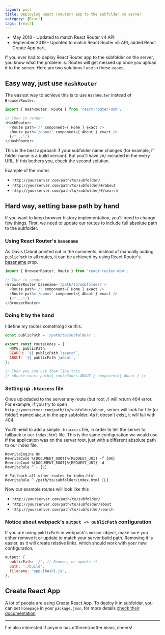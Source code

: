 ```yaml
---
layout: post
title: Deploying React (Router) app to the subfolder on server
category: [React]
tags: [react]
---
```


* May 2018 - Updated to match React Router v4 API.
* September 2019 - Updated to match React Router v5 API, added React Create App part.

If you ever had to deploy React Router app to the subfolder on the server, you know what the problem is.
Routes will get messed up once you upload it to the server.
Here are two solutions I use in these cases.

## Easy way, just use `HashRouter`

The easiest way to achieve this is to use `HashRouter` instead of `BrowserRouter`.

```js
import { HashRouter, Route } from 'react-router-dom';

// Then in render
<HashRouter>
  <Route path='/' component={ Home } exact />
  <Route path='/about' component={ About } exact />
  {/*...*/}
</HashRouter>
```

This is the best approach if your subfolder name changes
(for example, if folder name is a build version).
But you'll have `/#/` included in the every URL.
If this bothers you, check the second solution.

<!--more-->

Example of the routes

* `http://yourserver.com/path/to/subfolder/`
* `http://yourserver.com/path/to/subfolder/#/about`
* `http://yourserver.com/path/to/subfolder/#/search`

## Hard way, setting base path by hand

If you want to keep browser history implementation, you'll need to change few things.
First, we need to update our routes to include full absolute path to the subfolder.

### Using React Router's `basename`

As Davis Cabral pointed out in the comments, instead of manually adding `publicPath`
to all routes, it can be achieved by using React Router's [basename](https://github.com/ReactTraining/react-router/blob/master/packages/react-router-dom/docs/api/BrowserRouter.md#basename-string) prop.

```js
import { BrowserRouter, Route } from 'react-router-dom';

// Then in render
<BrowserRouter basename='/path/to/subfolder/'>
  <Route path='/' component={ Home } exact />
  <Route path='/about' component={ About } exact />
  {/*...*/}
</BrowserRouter>
```

### Doing it by the hand

I define my routes something like this:

```javascript
const publicPath = '/path/to/subfolder/';

export const routeCodes = {
  HOME: publicPath,
  SEARCH: `${ publicPath }search`,
  ABOUT: `${ publicPath }about`,
};

// Then you can use them like this
// <Route exact path={ routeCodes.ABOUT } component={ About } />
```

### Setting up `.htaccess` file

Once uplodaded to the server any route (but root `/`) will return 404 error.
For example, if you try to open `http://yourserver.com/path/to/subfolder/about`,
server will look for file (or folder) named `about` in the app subfolder.
As it doesn't exist, it will fail with 404.

You'll need to add a simple `.htaccess` file,
in order to tell the server to fallback to our `index.html` file.
This is the same configuration we would use if the application was on the server root,
just with a different absolute path to our index file.

```
RewriteEngine On
RewriteCond %{DOCUMENT_ROOT}%{REQUEST_URI} -f [OR]
RewriteCond %{DOCUMENT_ROOT}%{REQUEST_URI} -d
RewriteRule ^ - [L]

# Fallback all other routes to index.html
RewriteRule ^ /path/to/subfolder/index.html [L]
```

Now our example routes will look like this

* `http://yourserver.com/path/to/subfolder/`
* `http://yourserver.com/path/to/subfolder/about`
* `http://yourserver.com/path/to/subfolder/search`

### Notice about webpack's `output -> publicPath` configuration

If you are using `publicPath` in webpack's `output` object,
make sure you either remove it or update to match your server build path.
Removing it  is easier, as it will create relative links,
which should work with your new configuration.

```javascript
output: {
  publicPath: '/', // Remove, or update it
  path: './build',
  filename: 'app-[hash].js',
},
```

## Create React App

A lot of people are using Create React App. To deploy it in subfolder, you can set `homepage` in your `package.json`, for more details [check their documentation](https://create-react-app.dev/docs/deployment#building-for-relative-paths)

-----

I'm also interested if anyone has different/better ideas, cheers!
